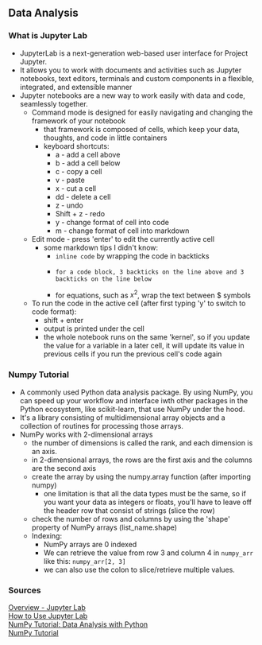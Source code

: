 ## Data Analysis

### What is Jupyter Lab

- JupyterLab is a next-generation web-based user interface for Project Jupyter.
- It allows you to work with documents and activities such as Jupyter notebooks, text editors, terminals and custom components in a flexible, integrated, and extensible manner
- Jupyter notebooks are a new way to work easily with data and code, seamlessly together.
  - Command mode is designed for easily navigating and changing the framework of your notebook
    - that framework is composed of cells, which keep your data, thoughts, and code in little containers
    - keyboard shortcuts:
      - a - add a cell above
      - b - add a cell below
      - c - copy a cell
      - v - paste
      - x - cut a cell
      - dd - delete a cell
      - z - undo
      - Shift + z - redo
      - y - change format of cell into code
      - m - change format of cell into markdown
  - Edit mode - press 'enter' to edit the currently active cell
    - some markdown tips I didn't know:
      - `inline code` by wrapping the code in backticks
      - ```
        for a code block, 3 backticks on the line above and 3 backticks on the line below
        ```
      - for equations, such as $x^2$, wrap the text between $ symbols
  - To run the code in the active cell (after first typing 'y' to switch to code format):
    - shift + enter
    - output is printed under the cell
    - the whole notebook runs on the same 'kernel', so if you update the value for a variable in a later cell, it will update its value in previous cells if you run the previous cell's code again

### Numpy Tutorial

- A commonly used Python data analysis package. By using NumPy, you can speed up your workflow and interface iwth other packages in the Python ecosystem, like scikit-learn, that use NumPy under the hood.
- It's a library consisting of multidimensional array objects and a collection of routines for processing those arrays.
- NumPy works with 2-dimensional arrays
  - the number of dimensions is called the rank, and each dimension is an axis.
  - in 2-dimensional arrays, the rows are the first axis and the columns are the second axis
  - create the array by using the numpy.array function (after importing numpy)
    - one limitation is that all the data types must be the same, so if you want your data as integers or floats, you'll have to leave off the header row that consist of strings (slice the row)
  - check the number of rows and columns by using the 'shape' property of NumPy arrays (list_name.shape)
  - Indexing:
    - NumPy arrays are 0 indexed
    - We can retrieve the value from row 3 and column 4 in `numpy_arr` like this: `numpy_arr[2, 3]`
    - we can also use the colon to slice/retrieve multiple values. 
  

### Sources

[Overview - Jupyter Lab](https://jupyterlab.readthedocs.io/en/stable/getting_started/overview.html)<br>
[How to Use Jupyter Lab](https://www.youtube.com/watch?v=A5YyoCKxEOU&feature=emb_imp_woyt)<br>
[NumPy Tutorial: Data Analysis with Python](https://www.dataquest.io/blog/numpy-tutorial-python/)<br>
[NumPy Tutorial](https://www.tutorialspoint.com/numpy/index.htm)<br>